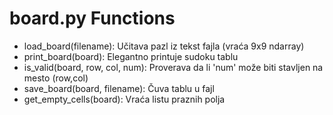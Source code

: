 # board.py Functions

- load_board(filename): Učitava pazl iz tekst fajla (vraća 9x9 ndarray)
- print_board(board): Elegantno printuje sudoku tablu
- is_valid(board, row, col, num): Proverava da li 'num' može biti stavljen na mesto (row,col)
- save_board(board, filename): Čuva tablu u fajl
- get_empty_cells(board): Vraća listu praznih polja
